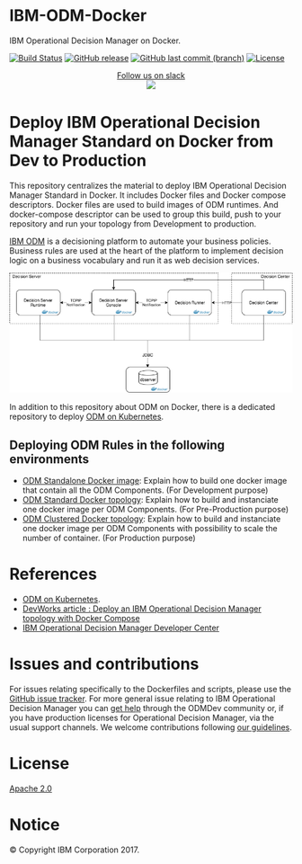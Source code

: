 # IBM-ODM-Docker
IBM Operational Decision Manager on Docker.


[![Build Status](https://travis-ci.org/ODMDev/odm-ondocker.svg?branch=master)](https://travis-ci.org/ODMDev/odm-ondocker)
[![GitHub release](https://img.shields.io/github/release/ODMDev/odm-ondocker.svg)](https://github.com/ODMDev/odm-ondocker/releases)
[![GitHub last commit (branch)](https://img.shields.io/github/last-commit/ODMDev/odm-ondocker/dev.svg)](https://github.com/ODMDev/odm-ondocker)
[![License](https://img.shields.io/badge/License-Apache%202.0-blue.svg)](https://opensource.org/licenses/Apache-2.0)
<p align="center">
  <a href="https://join.slack.com/t/odmdev/shared_invite/enQtMjU0NzIwMjM1MTg0LTQyYTMzNGQ4NzJkMDYxMDU5MDRmYTM4MjcxN2RiMzNmZWZmY2UzYzRhMjk0N2FmZjU2YzJlMTRmN2FhZDY4NmQ">
        Follow us on slack
        <br>
        <img src="https://a.slack-edge.com/436da/marketing/img/meta/favicon-32.png">
  </a>
</p>


#  Deploy IBM Operational Decision Manager Standard on Docker from Dev to Production

This repository centralizes the material to deploy IBM Operational Decision Manager Standard in Docker.
It includes Docker files and Docker compose descriptors. Docker files are used to build images of ODM runtimes. And docker-compose descriptor can be used to group this build, push to your repository and run your topology from Development to production.

[IBM ODM](https://www.ibm.com/support/knowledgecenter/SSQP76_8.9.0/welcome/kc_welcome_odmV.html) is a decisioning platform to automate your business policies. Business rules are used at the heart of the platform to implement decision logic on a business vocabulary and run it as web decision services.


![Flow](docs/images/Architecture.png "Architecture")

In addition to this repository about ODM on Docker, there is a dedicated repository to deploy [ODM on Kubernetes](https://github.com/PierreFeillet/IBM-ODM-Kubernetes/?cm_mc_uid=48109996374214948388780&cm_mc_sid_50200000=1497520790).
## Deploying ODM Rules in the following environments
- [ODM Standalone Docker image](docs/README_standalone.md): Explain how to build one docker image that contain all the ODM Components. (For Development purpose)
- [ODM Standard Docker topology](docs/README_standard.md): Explain how to build and instanciate one docker image per ODM Components. (For Pre-Production purpose)
- [ODM Clustered Docker topology](docs/README_cluster.md): Explain how to build and instanciate one docker image per ODM Components with possibility to scale the number of container. (For Production purpose)

# References
- [ODM on Kubernetes](https://github.com/PierreFeillet/IBM-ODM-Kubernetes/?cm_mc_uid=48109996374214948388780&cm_mc_sid_50200000=1497520790).
- [DevWorks article : Deploy an IBM Operational Decision Manager topology with Docker Compose ](https://www.ibm.com/developerworks/library/mw-1612-grateau-trs/1612-grateau.html)
- [IBM Operational Decision Manager Developer Center](https://developer.ibm.com/odm/)

# Issues and contributions

For issues relating specifically to the Dockerfiles and scripts, please use the [GitHub issue tracker](https://github.com/lgrateau/odm-ondocker/issues). For more general issue relating to IBM Operational Decision Manager you can [get help](https://developer.ibm.com/odm/home/connect/) through the ODMDev community or, if you have production licenses for Operational Decision Manager, via the usual support channels. We welcome contributions following [our guidelines](https://github.com/lgrateau/odm-ondocker/blob/master/CONTRIBUTING.md).



# License
[Apache 2.0](LICENSE)

# Notice
© Copyright IBM Corporation 2017.
